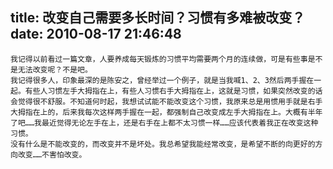 title: 改变自己需要多长时间？习惯有多难被改变？
date: 2010-08-17 21:46:48
---

    我记得以前看过一篇文章，人要养成每天锻炼的习惯平均需要两个月的连续做，可是有些事是不是无法改变呢？不是吧。
    我记得很多人，印象最深的是陈安之，曾经举过一个例子，就是当我喊1、2、3然后两手握在一起。有些人习惯左手大拇指在上，有些人习惯右手大拇指在上，这就是习惯，如果突然改变的话会觉得很不舒服。不知道何时起，我想试试能不能改变这个习惯，我原来总是用惯用手就是右手大拇指在上的，后来我每次这样两手握在一起，都强制自己改变成左手大拇指在上。大概有半年了吧……我最近觉得无论左手在上，还是右手在上都不太习惯一样……应该代表着我正在改变这种习惯。
    没有什么是不能改变的，而改变并不是坏处。我总希望我能经常改变，是希望不断的向更好的方向改变……不害怕改变。